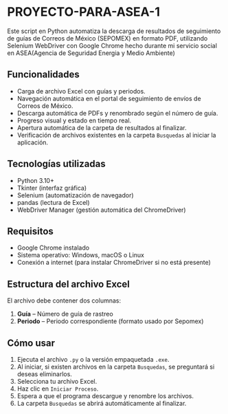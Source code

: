 # PROYECTO-PARA-ASEA-1 
Este script en Python automatiza la descarga de resultados de seguimiento de guías de Correos de México (SEPOMEX) en formato PDF, utilizando Selenium WebDriver con Google Chrome  hecho durante mi servicio social en ASEA(Agencia de Seguridad Energia y Medio Ambiente)

## Funcionalidades

- Carga de archivo Excel con guías y periodos.
- Navegación automática en el portal de seguimiento de envíos de Correos de México.
- Descarga automática de PDFs y renombrado según el número de guía.
- Progreso visual y estado en tiempo real.
- Apertura automática de la carpeta de resultados al finalizar.
- Verificación de archivos existentes en la carpeta `Busquedas` al iniciar la aplicación.

## Tecnologías utilizadas

- Python 3.10+
- Tkinter (interfaz gráfica)
- Selenium (automatización de navegador)
- pandas (lectura de Excel)
- WebDriver Manager (gestión automática del ChromeDriver)

##  Requisitos

- Google Chrome instalado
- Sistema operativo: Windows, macOS o Linux
- Conexión a internet (para instalar ChromeDriver si no está presente)

## Estructura del archivo Excel

El archivo debe contener dos columnas:
1. **Guía** – Número de guía de rastreo
2. **Periodo** – Periodo correspondiente (formato usado por Sepomex)

## Cómo usar

1. Ejecuta el archivo `.py` o la versión empaquetada `.exe`.
2. Al iniciar, si existen archivos en la carpeta `Busquedas`, se preguntará si deseas eliminarlos.
3. Selecciona tu archivo Excel.
4. Haz clic en `Iniciar Proceso`.
5. Espera a que el programa descargue y renombre los archivos.
6. La carpeta `Busquedas` se abrirá automáticamente al finalizar.

